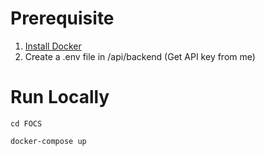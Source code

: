 # Prerequisite
1. [Install Docker](https://www.docker.com/products/docker-desktop/)
2. Create a .env file in /api/backend (Get API key from me)


# Run Locally
```
cd FOCS
```
```
docker-compose up
```

